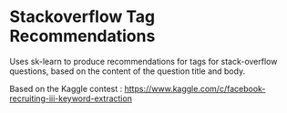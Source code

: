 # Stackoverflow Tag Recommendations 

Uses sk-learn to produce recommendations for tags for stack-overflow questions, based on the content of the question title and body.

Based on the Kaggle contest : https://www.kaggle.com/c/facebook-recruiting-iii-keyword-extraction
